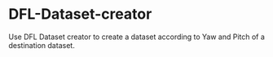 # DFL-Dataset-creator
Use DFL Dataset creator to create a dataset according to Yaw and Pitch of a destination dataset.
